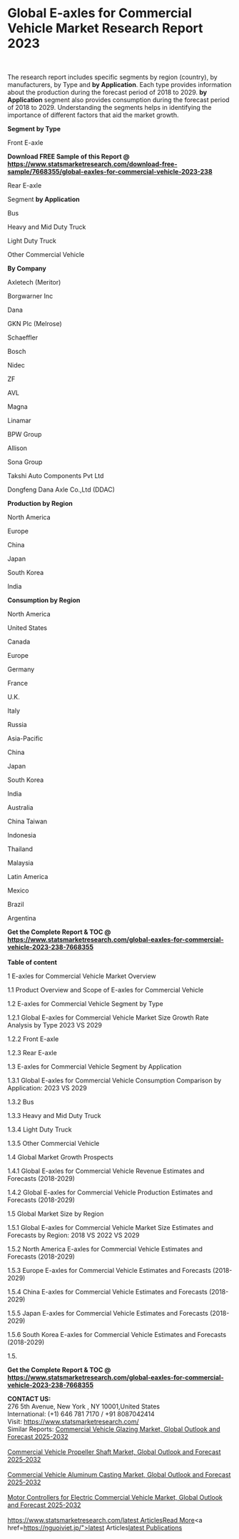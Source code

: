 <h1>Global E-axles for Commercial Vehicle Market Research Report 2023</h1><br/><p>The research report includes specific segments by region (country), by manufacturers, by Type and <strong>by Application</strong>. Each type provides information about the production during the forecast period of 2018 to 2029. <strong>by Application</strong> segment also provides consumption during the forecast period of 2018 to 2029. Understanding the segments helps in identifying the importance of different factors that aid the market growth.</p><p><strong>Segment by Type</strong></p><p>Front E-axle</p><p><strong>Download FREE Sample of this Report @ <a href="https://www.statsmarketresearch.com/download-free-sample/7668355/global-eaxles-for-commercial-vehicle-2023-238">https://www.statsmarketresearch.com/download-free-sample/7668355/global-eaxles-for-commercial-vehicle-2023-238</a></strong></p><p>Rear E-axle</p><p>Segment <strong>by Application</strong></p><p>Bus</p><p>Heavy and Mid Duty Truck</p><p>Light Duty Truck</p><p>Other Commercial Vehicle</p><p><strong>By Company</strong></p><p>Axletech (Meritor)</p><p>Borgwarner Inc</p><p>Dana</p><p>GKN Plc (Melrose)</p><p>Schaeffler</p><p>Bosch</p><p>Nidec</p><p>ZF</p><p>AVL</p><p>Magna</p><p>Linamar</p><p>BPW Group</p><p>Allison</p><p>Sona Group</p><p>Takshi Auto Components Pvt Ltd</p><p>Dongfeng Dana Axle Co.,Ltd (DDAC)</p><p><strong>Production by Region</strong></p><p>North America</p><p>Europe</p><p>China</p><p>Japan</p><p>South Korea</p><p>India</p><p><strong>Consumption by Region</strong></p><p>North America</p><p>United States</p><p>Canada</p><p>Europe</p><p>Germany</p><p>France</p><p>U.K.</p><p>Italy</p><p>Russia</p><p>Asia-Pacific</p><p>China</p><p>Japan</p><p>South Korea</p><p>India</p><p>Australia</p><p>China Taiwan</p><p>Indonesia</p><p>Thailand</p><p>Malaysia</p><p>Latin America</p><p>Mexico</p><p>Brazil</p><p>Argentina</p><div><b>Get the Complete Report & TOC @ <a href="https://www.statsmarketresearch.com/global-eaxles-for-commercial-vehicle-2023-238-7668355">https://www.statsmarketresearch.com/global-eaxles-for-commercial-vehicle-2023-238-7668355</a></b></div><br><b>Table of content</b><p>1 E-axles for Commercial Vehicle Market Overview<br />
 
  1.1 Product Overview and Scope of E-axles for Commercial Vehicle<br />
 
  1.2 E-axles for Commercial Vehicle Segment by Type<br />
 
  1.2.1 Global E-axles for Commercial Vehicle Market Size Growth Rate Analysis by Type 2023 VS 2029<br />
 
  1.2.2 Front E-axle<br />
 
  1.2.3 Rear E-axle<br />
 
  1.3 E-axles for Commercial Vehicle Segment by Application<br />
 
  1.3.1 Global E-axles for Commercial Vehicle Consumption Comparison by Application: 2023 VS 2029<br />
 
  1.3.2 Bus<br />
 
  1.3.3 Heavy and Mid Duty Truck<br />
 
  1.3.4 Light Duty Truck<br />
 
  1.3.5 Other Commercial Vehicle<br />
 
  1.4 Global Market Growth Prospects<br />
 
  1.4.1 Global E-axles for Commercial Vehicle Revenue Estimates and Forecasts (2018-2029)<br />
 
  1.4.2 Global E-axles for Commercial Vehicle Production Estimates and Forecasts (2018-2029)<br />
 
  1.5 Global Market Size by Region<br />
 
  1.5.1 Global E-axles for Commercial Vehicle Market Size Estimates and Forecasts by Region: 2018 VS 2022 VS 2029<br />
 
  1.5.2 North America E-axles for Commercial Vehicle Estimates and Forecasts (2018-2029)<br />
 
  1.5.3 Europe E-axles for Commercial Vehicle Estimates and Forecasts (2018-2029)<br />
 
  1.5.4 China E-axles for Commercial Vehicle Estimates and Forecasts (2018-2029)<br />
 
  1.5.5 Japan E-axles for Commercial Vehicle Estimates and Forecasts (2018-2029)<br />
 
  1.5.6 South Korea E-axles for Commercial Vehicle Estimates and Forecasts (2018-2029)<br />
 
  1.5.<br><div><b>Get the Complete Report & TOC @ <a href="https://www.statsmarketresearch.com/global-eaxles-for-commercial-vehicle-2023-238-7668355">https://www.statsmarketresearch.com/global-eaxles-for-commercial-vehicle-2023-238-7668355</a></b></div></p> <b>CONTACT US:</b><br>276 5th Avenue, New York , NY 10001,United States<br>International: (+1) 646 781 7170 / +91 8087042414<br>Visit: <a href="https://www.statsmarketresearch.com/">https://www.statsmarketresearch.com/</a><br>Similar Reports: <a href="https://www.statsmarketresearch.com/global-eaxles-for-commercial-vehicle-2023-238-7668355">Commercial Vehicle Glazing Market, Global Outlook and Forecast 2025-2032</a><br/><br/><a href="https://www.statsmarketresearch.com/global-eaxles-for-commercial-vehicle-2023-238-7668355">Commercial Vehicle Propeller Shaft Market, Global Outlook and Forecast 2025-2032</a><br/><br/><a href="https://www.statsmarketresearch.com/global-eaxles-for-commercial-vehicle-2023-238-7668355">Commercial Vehicle Aluminum Casting Market, Global Outlook and Forecast 2025-2032 </a><br/><br/><a href="https://www.statsmarketresearch.com/global-eaxles-for-commercial-vehicle-2023-238-7668355">Motor Controllers for Electric Commercial Vehicle Market, Global Outlook and Forecast 2025-2032</a><br/><br/><a href="https://gyeongbokgung.com">https://www.statsmarketresearch.com/</a><a href="https://hallyeomaritime.com">latest Articles</a><a href="https://jingwansa.com">Read More</a><a href=https://nguoiviet.jp/">latest Articles</a><a href="https://www.intelmarketresearch.com/">latest Publications</a>